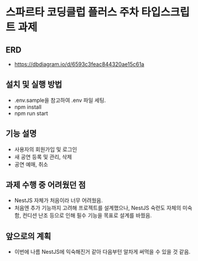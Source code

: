 # 스파르타 코딩클럽 플러스 주차 타입스크립트 과제

## ERD

- https://dbdiagram.io/d/6593c3feac844320ae15c61a

## 설치 및 실행 방법

- .env.sample을 참고하여 .env 파일 세팅.
- npm install
- npm run start

## 기능 설명

- 사용자의 회원가입 및 로그인
- 새 공연 등록 및 관리, 삭제
- 공연 예매, 취소

## 과제 수행 중 어려웠던 점

- NestJS 자체가 처음이라 너무 어려웠음.
- 처음엔 추가 기능까지 고려해 프로젝트를 설계했으나, NestJS 숙련도 자체의 미숙함, 컨디션 난조 등으로 인해 필수 기능을 목표로 설계를 바꿨음.

## 앞으로의 계획

- 이번에 나름 NestJS에 익숙해진거 같아 다음부턴 알차게 써먹을 수 있을 것 같음.
